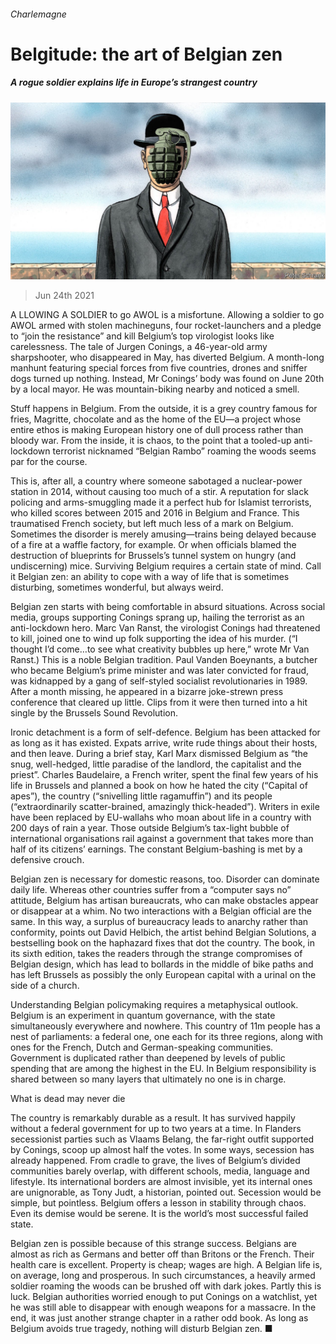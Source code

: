 ###### Charlemagne

# Belgitude: the art of Belgian zen 

##### A rogue soldier explains life in Europe’s strangest country 

![image](images/20210626_EUD000_0.jpg) 

> Jun 24th 2021 

A LLOWING A SOLDIER to go AWOL is a misfortune. Allowing a soldier to go AWOL armed with stolen machineguns, four rocket-launchers and a pledge to “join the resistance” and kill Belgium’s top virologist looks like carelessness. The tale of Jurgen Conings, a 46-year-old army sharpshooter, who disappeared in May, has diverted Belgium. A month-long manhunt featuring special forces from five countries, drones and sniffer dogs turned up nothing. Instead, Mr Conings’ body was found on June 20th by a local mayor. He was mountain-biking nearby and noticed a smell.

Stuff happens in Belgium. From the outside, it is a grey country famous for fries, Magritte, chocolate and as the home of the EU—a project whose entire ethos is making European history one of dull process rather than bloody war. From the inside, it is chaos, to the point that a tooled-up anti-lockdown terrorist nicknamed “Belgian Rambo” roaming the woods seems par for the course.


This is, after all, a country where someone sabotaged a nuclear-power station in 2014, without causing too much of a stir. A reputation for slack policing and arms-smuggling made it a perfect hub for Islamist terrorists, who killed scores between 2015 and 2016 in Belgium and France. This traumatised French society, but left much less of a mark on Belgium. Sometimes the disorder is merely amusing—trains being delayed because of a fire at a waffle factory, for example. Or when officials blamed the destruction of blueprints for Brussels’s tunnel system on hungry (and undiscerning) mice. Surviving Belgium requires a certain state of mind. Call it Belgian zen: an ability to cope with a way of life that is sometimes disturbing, sometimes wonderful, but always weird.

Belgian zen starts with being comfortable in absurd situations. Across social media, groups supporting Conings sprang up, hailing the terrorist as an anti-lockdown hero. Marc Van Ranst, the virologist Conings had threatened to kill, joined one to wind up folk supporting the idea of his murder. (“I thought I’d come…to see what creativity bubbles up here,” wrote Mr Van Ranst.) This is a noble Belgian tradition. Paul Vanden Boeynants, a butcher who became Belgium’s prime minister and was later convicted for fraud, was kidnapped by a gang of self-styled socialist revolutionaries in 1989. After a month missing, he appeared in a bizarre joke-strewn press conference that cleared up little. Clips from it were then turned into a hit single by the Brussels Sound Revolution.

Ironic detachment is a form of self-defence. Belgium has been attacked for as long as it has existed. Expats arrive, write rude things about their hosts, and then leave. During a brief stay, Karl Marx dismissed Belgium as “the snug, well-hedged, little paradise of the landlord, the capitalist and the priest”. Charles Baudelaire, a French writer, spent the final few years of his life in Brussels and planned a book on how he hated the city (“Capital of apes”), the country (“snivelling little ragamuffin”) and its people (“extraordinarily scatter-brained, amazingly thick-headed”). Writers in exile have been replaced by EU-wallahs who moan about life in a country with 200 days of rain a year. Those outside Belgium’s tax-light bubble of international organisations rail against a government that takes more than half of its citizens’ earnings. The constant Belgium-bashing is met by a defensive crouch.

Belgian zen is necessary for domestic reasons, too. Disorder can dominate daily life. Whereas other countries suffer from a “computer says no” attitude, Belgium has artisan bureaucrats, who can make obstacles appear or disappear at a whim. No two interactions with a Belgian official are the same. In this way, a surplus of bureaucracy leads to anarchy rather than conformity, points out David Helbich, the artist behind Belgian Solutions, a bestselling book on the haphazard fixes that dot the country. The book, in its sixth edition, takes the readers through the strange compromises of Belgian design, which has lead to bollards in the middle of bike paths and has left Brussels as possibly the only European capital with a urinal on the side of a church.

Understanding Belgian policymaking requires a metaphysical outlook. Belgium is an experiment in quantum governance, with the state simultaneously everywhere and nowhere. This country of 11m people has a nest of parliaments: a federal one, one each for its three regions, along with ones for the French, Dutch and German-speaking communities. Government is duplicated rather than deepened by levels of public spending that are among the highest in the EU. In Belgium responsibility is shared between so many layers that ultimately no one is in charge.

What is dead may never die

The country is remarkably durable as a result. It has survived happily without a federal government for up to two years at a time. In Flanders secessionist parties such as Vlaams Belang, the far-right outfit supported by Conings, scoop up almost half the votes. In some ways, secession has already happened. From cradle to grave, the lives of Belgium’s divided communities barely overlap, with different schools, media, language and lifestyle. Its international borders are almost invisible, yet its internal ones are unignorable, as Tony Judt, a historian, pointed out. Secession would be simple, but pointless. Belgium offers a lesson in stability through chaos. Even its demise would be serene. It is the world’s most successful failed state.

Belgian zen is possible because of this strange success. Belgians are almost as rich as Germans and better off than Britons or the French. Their health care is excellent. Property is cheap; wages are high. A Belgian life is, on average, long and prosperous. In such circumstances, a heavily armed soldier roaming the woods can be brushed off with dark jokes. Partly this is luck. Belgian authorities worried enough to put Conings on a watchlist, yet he was still able to disappear with enough weapons for a massacre. In the end, it was just another strange chapter in a rather odd book. As long as Belgium avoids true tragedy, nothing will disturb Belgian zen. ■

